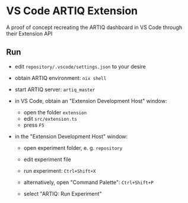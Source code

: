 # VS Code ARTIQ Extension

A proof of concept recreating the ARTIQ dashboard in VS Code through their Extension API

## Run

- edit `repository/.vscode/settings.json` to your desire

- obtain ARTIQ environment: `nix shell`
- start ARTIQ server: `artiq_master`

- in VS Code, obtain an "Extension Development Host" window:
    - open the folder `extension`
    - edit `src/extension.ts`
    - press `F5`

- in the "Extension Development Host" window:
    - open experiment folder, e. g. `repository`
    - edit experiment file
    - run experiment: `Ctrl+Shift+X`

    - alternatively, open "Command Palette": `Ctrl+Shift+P`
    - select "ARTIQ: Run Experiment"
